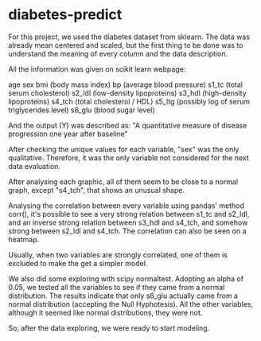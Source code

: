 # diabetes-predict

For this project, we used the diabetes dataset from sklearn.
The data was already mean centered and scaled, but the first thing to be done was to understand the meaning of every column and the data description.

All the information was given on scikit learn webpage:

age
sex
bmi (body mass index)
bp (average blood pressure)
s1_tc (total serum cholesterol)
s2_ldl (low-density lipoproteins)
s3_hdl (high-density lipoproteins)
s4_tch (total cholesterol / HDL)
s5_ltg (possibly log of serum triglycerides level)
s6_glu (blood sugar level)

And the output (Y) was described as:
"A quantitative measure of disease progression one year after baseline"

After checking the unique values for each variable, "sex" was the only qualitative. Therefore, it was the only variable not considered for the next data evaluation.

After analysing each graphic, all of them seem to be close to a normal graph, except "s4_tch", that shows an unusual shape.

Analysing the correlation between every variable using pandas' method corr(), it's possible to see a very strong relation between s1_tc and s2_ldl, and an inverse strong relation between s3_hdl and s4_tch, and somehow strong between s2_ldl and s4_tch. The correlation can also be seen on a heatmap.

Usually, when two variables are strongly correlated, one of them is excluded to make the get a simpler model.

We also did some exploring with scipy normaltest. Adopting an alpha of 0.05, we tested all the variables to see if they came from a normal distribution. The results indicate that only s6_glu actually came from a normal distribution (accepting the Null Hyphotesis). All the other variables, although it seemed like normal distributions, they were not.

So, after the data exploring, we were ready to start modeling.